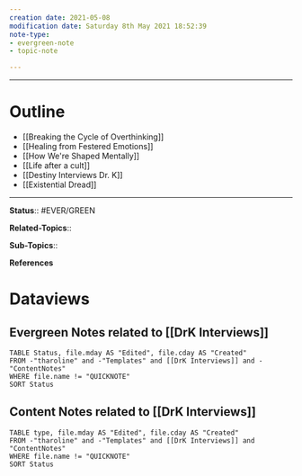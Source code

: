 ```yaml
---
creation date: 2021-05-08
modification date: Saturday 8th May 2021 18:52:39
note-type: 
- evergreen-note
- topic-note

---
```



---
# Outline
- [[Breaking the Cycle of Overthinking]]
- [[Healing from Festered Emotions]]
- [[How We're Shaped Mentally]]
- [[Life after a cult]]
- [[Destiny Interviews Dr. K]]
- [[Existential Dread]]

---

**Status**:: #EVER/GREEN 

**Related-Topics**:: 
	
**Sub-Topics**::
	
**References**

# Dataviews 
## Evergreen Notes related to [[DrK Interviews]]
```dataview
TABLE Status, file.mday AS "Edited", file.cday AS "Created"
FROM -"tharoline" and -"Templates" and [[DrK Interviews]] and -"ContentNotes"
WHERE file.name != "QUICKNOTE"
SORT Status
```
## Content Notes related to [[DrK Interviews]]
```dataview
TABLE type, file.mday AS "Edited", file.cday AS "Created"
FROM -"tharoline" and -"Templates" and [[DrK Interviews]] and "ContentNotes"
WHERE file.name != "QUICKNOTE"
SORT Status
```